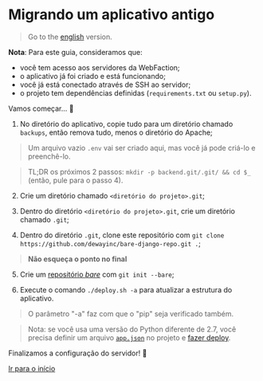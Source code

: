 # Migrando um aplicativo antigo

> Go to the [english][english_version] version.

**Nota**: Para este guia, consideramos que:
- você tem acesso aos servidores da WebFaction;
- o aplicativo já foi criado e está funcionando;
- você já está conectado através de SSH ao servidor;
- o projeto tem dependências definidas (`requirements.txt` ou `setup.py`).

Vamos começar... :slightly_smiling_face:

1. No diretório do aplicativo, copie tudo para um diretório chamado `backups`,
então remova tudo, menos o diretório do Apache;

> Um arquivo vazio `.env` vai ser criado aqui, mas você já pode criá-lo e
preenchê-lo.

> TL;DR os próximos 2 passos: `mkdir -p backend.git/.git/ && cd $_` (então, pule
para o passo 4).

2. Crie um diretório chamado `<diretório do projeto>.git`;

3. Dentro do diretório `<diretório do projeto>.git`, crie um diretório chamado
`.git`;

4. Dentro do diretório `.git`, clone este repositório com
`git clone https://github.com/dewayinc/bare-django-repo.git .`;

> **Não esqueça o ponto no final**

5. Crie um [repositório _bare_][bare_repo_link] com `git init --bare`;

6. Execute o comando `./deploy.sh -a` para atualizar a estrutura do aplicativo.

> O parâmetro "-a" faz com que o "pip" seja verificado também.

> Nota: se você usa uma versão do Python diferente de 2.7, você precisa definir
um arquivo [`app.json`][app_json] no projeto e [fazer deploy][deploy_with_git].

Finalizamos a configuração do servidor! :tada:

[Ir para o início][readme]

[readme]: https://github.com/dewayinc/bare-django-repo/blob/master/docs/languages/pt_BR/README.md
[app_json]: https://github.com/dewayinc/bare-django-repo/blob/master/docs/languages/pt_BR/APP_JSON.md
[bare_repo_link]: https://git-scm.com/book/it/v2/Git-on-the-Server-Getting-Git-on-a-Server
[deploy_with_git]: https://github.com/dewayinc/bare-django-repo/blob/master/docs/languages/pt_BR/DEPLOY_WITH_GIT.md
[readme]: https://github.com/dewayinc/bare-django-repo/blob/master/docs/languages/pt_BR/README.md
[english_version]: https://github.com/dewayinc/bare-django-repo/blob/master/docs/OLD_JSON.md
